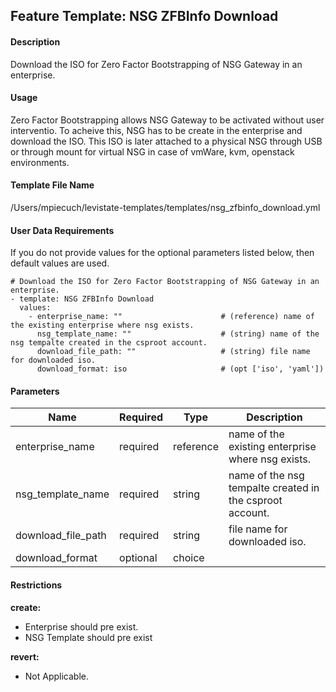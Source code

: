 ## Feature Template: NSG ZFBInfo Download
#### Description
Download the ISO for Zero Factor Bootstrapping of NSG Gateway in an enterprise.

#### Usage
Zero Factor Bootstrapping allows NSG Gateway to be activated without user interventio. To acheive this, NSG has to be create in the enterprise and download the ISO. This ISO is later attached to a physical NSG through USB or through mount for virtual NSG in case of vmWare, kvm, openstack environments.

#### Template File Name
/Users/mpiecuch/levistate-templates/templates/nsg_zfbinfo_download.yml

#### User Data Requirements
If you do not provide values for the optional parameters listed below, then default values are used.

```
# Download the ISO for Zero Factor Bootstrapping of NSG Gateway in an enterprise.
- template: NSG ZFBInfo Download
  values:
    - enterprise_name: ""                      # (reference) name of the existing enterprise where nsg exists.
      nsg_template_name: ""                    # (string) name of the nsg tempalte created in the csproot account.
      download_file_path: ""                   # (string) file name for downloaded iso.
      download_format: iso                     # (opt ['iso', 'yaml'])

```

#### Parameters
Name | Required | Type | Description
---- | -------- | ---- | -----------
enterprise_name | required | reference | name of the existing enterprise where nsg exists.
nsg_template_name | required | string | name of the nsg tempalte created in the csproot account.
download_file_path | required | string | file name for downloaded iso.
download_format | optional | choice | 


#### Restrictions
**create:**
* Enterprise should pre exist.
* NSG Template should pre exist

**revert:**
* Not Applicable.

